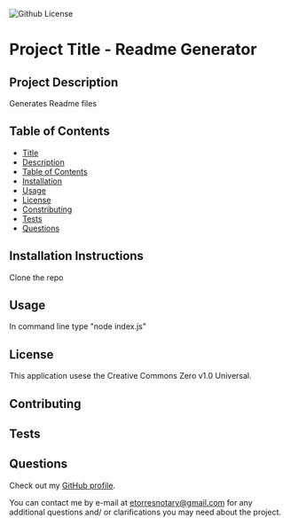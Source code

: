 
![Github License](https://img.shields.io/badge/License-Creative_Commons_Zero_v1.0_Universal-brightgreen)

# Project Title - Readme Generator

## Project Description

Generates Readme files

## Table of Contents
* [Title](#project-title)
* [Description](#project-description)
* [Table of Contents](#table-of-congents)
* [Installation](#installation-instructions)
* [Usage](#usage)
* [License](#license)
* [Constributing](#contributing)
* [Tests](#tests)
* [Questions](#questios)

## Installation Instructions

Clone the repo

## Usage 

In command line type "node index.js"

## License

This application usese the Creative Commons Zero v1.0 Universal.

## Contributing

## Tests

## Questions

Check out my [GitHub profile](https://github.com/etorres-revature).

You can contact me by e-mail at etorresnotary@gmail.com for any additional questions and/ or clarifications you may need about the project.
